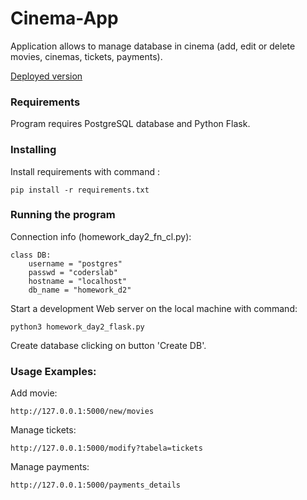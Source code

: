 # Cinema-App
Application allows to manage database in cinema (add, edit or delete movies, cinemas, tickets, payments).

[Deployed version](https://peaceful-basin-17183.herokuapp.com/)

### Requirements
Program requires PostgreSQL database and Python Flask.

### Installing
Install requirements  with command :
```
pip install -r requirements.txt
```

### Running the program
Connection info (homework_day2_fn_cl.py):
```
class DB:
    username = "postgres"
    passwd = "coderslab"
    hostname = "localhost"
    db_name = "homework_d2" 
```
Start a development Web server on the local machine with command:
```
python3 homework_day2_flask.py
```
Create database clicking on button 'Create DB'.



### Usage Examples:
Add movie:
```
http://127.0.0.1:5000/new/movies
```
Manage tickets:
```
http://127.0.0.1:5000/modify?tabela=tickets
```
Manage payments:
```
http://127.0.0.1:5000/payments_details
```
